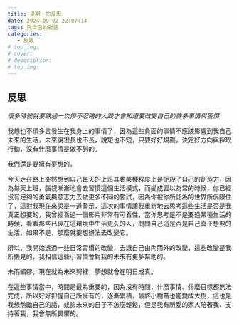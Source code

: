 ```yaml
---
title: 星期一的反思
date: 2024-09-02 22:07:14
tags: 與自己的對話
categories: 
   - 反思
# top_img:
# cover:
# description:
# top_img:
---
```


## 反思
*很多時候就要跌過一次慘不忍睹的大跤才會知道要改變自己的許多事情與習慣*

我想也不須多言發生在我身上的事情了，因為這些負面的事情不應該影響到我自己未來的生活，未來說很長也不長，說短也不短，只要好好規劃，決定好方向與採取行動，沒有什麼事情是做不到的。

我們還是要擁有夢想的。

今天走在路上突然想到自己每天的上班其實某種程度上是扼殺了自己的創造力，因為每天上班，腦袋漸漸地會去習慣這個生活模式，而變成習以為常的時候，你已經沒有足夠的勇氣與意志力去做更多不同的嘗試，因為你被你所認為的世界所侷限住了，這對我現在來說是一道警示，這次的事情讓我重新地去思考這些生活是否是我真正想要的，我曾經看過一個影片非常有可看性，當你思考是不是要過某種生活的時候，看看那些已經在這環境中生活更久的人，問問自己這是否是自己真正想要的生活，如果不是，那麼就要想辦法去改變它。

所以，我開始透過一些日常習慣的改變，去讓自己由內而外的改變，這些改變是我所樂見的，我相信這些小習慣會對我的未來有更多幫助的。

未雨綢繆，現在就為未來努裡，夢想就會在明日成真。

在這些事情當中，時間是最為重要的，因為沒有時間，什麼事情、什麼目標都無法完成，所以好好把握自己所擁有的，逐漸累積，最終小樹苗也能變成大樹，這也是我想勉勵自己的話，或許未來的日子不怎麼輕鬆，但是我有所愛的家人陪著我、支持著我，我會無所畏懼的。
